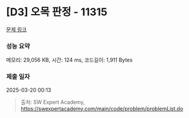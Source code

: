 # [D3] 오목 판정 - 11315 

[문제 링크](https://swexpertacademy.com/main/code/problem/problemDetail.do?contestProbId=AXaSUPYqPYMDFASQ) 

### 성능 요약

메모리: 29,056 KB, 시간: 124 ms, 코드길이: 1,911 Bytes

### 제출 일자

2025-03-20 00:13



> 출처: SW Expert Academy, https://swexpertacademy.com/main/code/problem/problemList.do